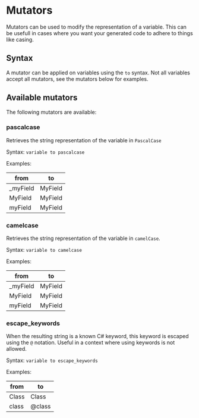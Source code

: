﻿# Mutators
Mutators can be used to modify the representation of a variable. This can be usefull in cases where you want your generated code to adhere to things like casing.

## Syntax
A mutator can be applied on variables using the `to` syntax. Not all variables accept all mutators, see the mutators below for examples.

## Available mutators
The following mutators are available:

### pascalcase
Retrieves the string representation of the variable in `PascalCase`

Syntax: `variable to pascalcase`

Examples:

| from     | to      |
|----------|---------|
| _myField | MyField |
| MyField  | MyField | 
| myField  | MyField |


### camelcase
Retrieves the string representation of the variable in `camelCase`. 

Syntax: `variable to camelcase`

Examples:

| from     | to      |
|----------|---------|
| _myField | MyField |
| MyField  | MyField | 
| myField  | MyField |

### escape_keywords

When the resulting string is a known C# keyword, this keyword is escaped using the `@` notation. Useful in a context where using keywords is not allowed.

Syntax: `variable to escape_keywords`

Examples:

| from    | to      |
|---------|---------|
| Class   | Class   |
| class   | @class  |